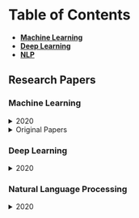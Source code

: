 # Table of Contents
  - [**Machine Learning**](#machine-learning)
  - [**Deep Learning**](#deep-learning)
  - [**NLP**](#natural-language-processing)
  
## Research Papers

### Machine Learning
   <details>
   <summary>2020</summary>
  
   - [Machine Learning from a Continuous Viewpoint](https://arxiv.org/abs/1912.12777)
   - [Visualization of Very Large High-Dimensional Data Sets as Minimum Spanning Trees](https://arxiv.org/abs/1908.10410)
   - [Consistent Batch Normalization for Weighted Loss in Imbalanced-Data Environment](https://arxiv.org/abs/2001.01433)
   - [Informed Machine Learning -- A Taxonomy and Survey of Integrating Knowledge into Learning Systems](https://arxiv.org/abs/1903.12394)
   - [ViCE: Visual Counterfactual Explanations for Machine Learning Models](https://arxiv.org/abs/2003.02428)
   </details>
   <details>
   <summary>Original Papers</summary>
    
   - [Linear Regression](https://amstat.tandfonline.com/doi/full/10.1080/10691898.2001.11910537)
   - [Logistic Regression](https://papers.tinbergen.nl/02119.pdf)
   - [Decision Trees](https://hunch.net/~coms-4771/quinlan.pdf)
   - [Random Forest](https://link.springer.com/article/10.1023/A:1010933404324)
   - [Support Vector Machines](http://image.diku.dk/imagecanon/material/cortes_vapnik95.pdf)
   - [XGBoost](https://arxiv.org/abs/1603.02754)
   </details>
   
### Deep Learning
   <details>
   <summary>2020</summary>
  
   - [A Gentle Introduction to Deep Learning for Graphs](https://arxiv.org/abs/1912.12693)
   - [AdderNet: Do We Really Need Multiplications in DL?](https://arxiv.org/abs/1912.13200)
   - [Lossless Compression of Deep NN](https://arxiv.org/abs/2001.00218)
   - [End to end learning and optimization on graphs](https://arxiv.org/abs/1905.13732)
   - [On Interpretability of Artificial Neural Networks](https://arxiv.org/abs/2001.02522)
   - [PaRoT: A Practical Framework for Robust Deep Neural Network Training](https://arxiv.org/abs/2001.02152)
   - [CNN 101: Interactive Visual Learning for Convolutional Neural Networks](https://arxiv.org/abs/2001.02004)
   - [GraphLIME: Local Interpretable Model Explanations for Graph Neural Networks](https://arxiv.org/abs/2001.06216)
   - [Approximating Activation Functions](https://arxiv.org/abs/2001.06370)
   - [A Survey of Deep Learning for Scientific Discovery](https://arxiv.org/abs/2003.11755)
   </details>
   
### Natural Language Processing
   <details>
   <summary>2020</summary>
  
   - [Is Attention All What You Need?](https://arxiv.org/abs/1912.11959)
   - [Large Batch Optimization for Deep Learning: Training BERT in 76 minutes](https://arxiv.org/abs/1904.00962)
   - [On the Relationship between Self-Attention and Convolutional Layers](https://arxiv.org/abs/1911.03584)
   - [Explaining the Explainer: A First Theoretical Analysis of LIME](https://arxiv.org/abs/2001.03447)
   - [The exploding gradient problem demystified - definition, prevalence, impact, origin, tradeoffs, and solutions](https://arxiv.org/abs/1712.05577)
   - [Sentiment and Knowledge Based Algorithmic Trading with Deep Reinforcement Learning](https://arxiv.org/abs/2001.09403)
   - [Fundamentals of Recurrent Neural Network (RNN) and Long Short-Term Memory (LSTM) Network](https://arxiv.org/abs/1808.03314)
   - [autoNLP: NLP Feature Recommendations for Text Analytics Applications](https://arxiv.org/abs/2002.03056)
   - [DeepLENS: Deep Learning for Entity Summarization](https://arxiv.org/abs/2003.03736)
   - [ArcText: A Unified Text Approach to Describing Convolutional Neural Network Architectures](https://arxiv.org/abs/2002.10233)
   </details>
